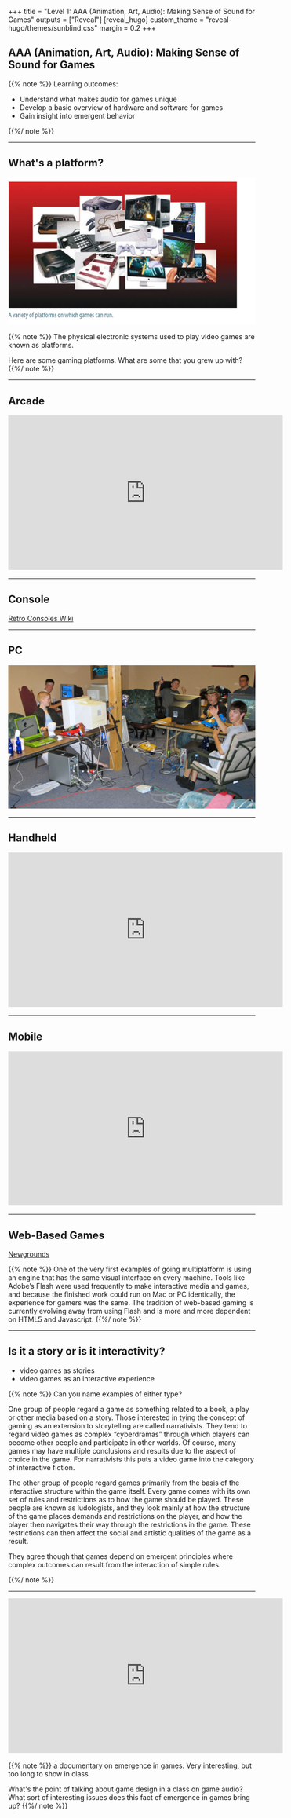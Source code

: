 +++
title =  "Level 1: AAA (Animation, Art, Audio): Making Sense of Sound for Games"
outputs = ["Reveal"]
[reveal_hugo]
custom_theme = "reveal-hugo/themes/sunblind.css"
margin = 0.2
+++

## AAA (Animation, Art, Audio): Making Sense of Sound for Games

{{% note %}}
Learning outcomes:

- Understand what makes audio for games unique
- Develop a basic overview of hardware and software for games
- Gain insight into emergent behavior

{{%/ note %}}

---

## What's a platform?

![](platforms.png)

{{% note %}}
The physical electronic systems used to play video games are known as platforms.

Here are some gaming platforms. What are some that you grew up with?
{{%/ note %}}

---

## Arcade

<iframe width="560" height="315" src="https://www.youtube.com/embed/CJYn62q_fq4?start=210" title="YouTube video player" frameborder="0" allow="accelerometer; autoplay; clipboard-write; encrypted-media; gyroscope; picture-in-picture; web-share" allowfullscreen></iframe>

---

## Console

[Retro Consoles Wiki](https://retroconsoles.fandom.com/wiki/Retro_Consoles_Wiki)

---

## PC

![](lan.jpg)

---

## Handheld

<iframe width="560" height="315" src="https://www.youtube.com/embed/ARPlTqdVnkM?start=235" title="YouTube video player" frameborder="0" allow="accelerometer; autoplay; clipboard-write; encrypted-media; gyroscope; picture-in-picture; web-share" allowfullscreen></iframe>

---

## Mobile

<iframe width="560" height="315" src="https://www.youtube.com/embed/nduMTX86Zl0?start=421" title="YouTube video player" frameborder="0" allow="accelerometer; autoplay; clipboard-write; encrypted-media; gyroscope; picture-in-picture; web-share" allowfullscreen></iframe>

---

## Web-Based Games

[Newgrounds](https://www.newgrounds.com/playlists/view/47f64d751210ec1a9e8a99eefdaddc79)

{{% note %}}
One of the very first examples of going multiplatform is using an engine that has the same visual interface on every machine. Tools like Adobe’s Flash were used frequently to make interactive media and games,
and because the finished work could run on Mac or PC identically,
the experience for gamers was the same. The tradition of web-based gaming is currently evolving away from using Flash and is more and more dependent on HTML5 and Javascript.
{{%/ note %}}

---

## Is it a story or is it interactivity?

- video games as stories
- video games as an interactive experience

{{% note %}}
Can you name examples of either type?

One group of people regard a game as something related to a book, a play or other media based
on a story. Those interested in tying the concept of gaming as an extension to storytelling are called narrativists. They tend to regard video games as complex “cyberdramas” through which players can become other people and participate in other worlds. Of course, many games may have multiple conclusions and results due to the aspect of choice in the game. For narrativists this puts a video game into the category of interactive fiction.

The other group of people regard games primarily from the basis of the interactive structure within the game itself. Every game comes with its own set of rules and restrictions as to how the game should be played. These people are known as ludologists, and they look mainly at how the structure of the game places demands and restrictions on the player, and how the player then navigates their way through the restrictions in the game. These restrictions can then affect the social and artistic qualities of the game as a result.

They agree though that games depend on emergent principles where complex outcomes can result from the interaction of simple rules.

{{%/ note %}}

---

<iframe width="560" height="315" src="https://www.youtube.com/embed/OrmyLaLCaIo" title="YouTube video player" frameborder="0" allow="accelerometer; autoplay; clipboard-write; encrypted-media; gyroscope; picture-in-picture; web-share" allowfullscreen></iframe>

{{% note %}}
a documentary on emergence in games. Very interesting, but too long to show in class.

What's the point of talking about game design in a class on game audio? What sort of interesting issues does this fact of emergence in games bring up?
{{%/ note %}}
